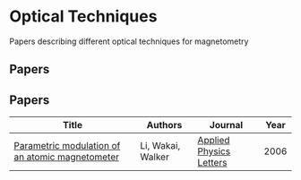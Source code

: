 # Optical Techniques

Papers describing different optical techniques for magnetometry

## Papers

<!-- PAPERS_TABLE_START -->
## Papers

| Title | Authors | Journal | Year |
|-------|---------|---------|------|
| [Parametric modulation of an atomic magnetometer](Parametric%20modulation%20of%20an%20atomic%20magnetometer.pdf) | Li, Wakai, Walker | [Applied Physics Letters](http://dx.doi.org/10.1063/1.2357553) | 2006 |

<!-- PAPERS_TABLE_END -->

